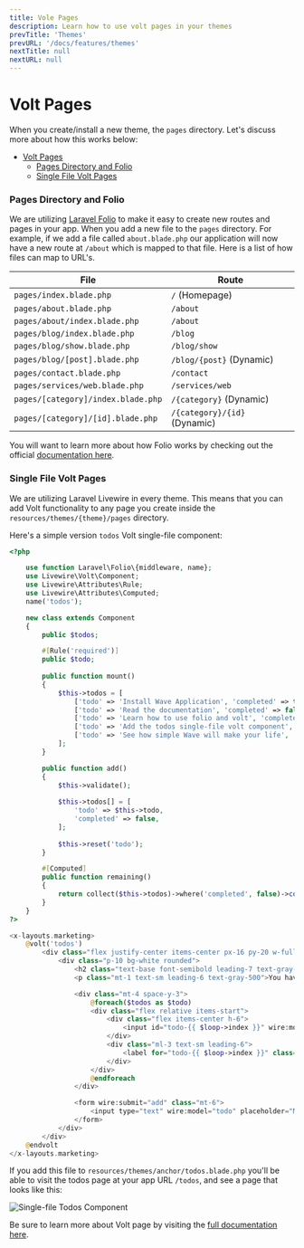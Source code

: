 ```yaml
---
title: Vole Pages
description: Learn how to use volt pages in your themes
prevTitle: 'Themes'
prevURL: '/docs/features/themes'
nextTitle: null
nextURL: null
---
```


# Volt Pages

When you create/install a new theme, the `pages` directory. Let's discuss more about how this works below:

- [Volt Pages](#volt-pages)
    - [Pages Directory and Folio](#pages-directory-and-folio)
    - [Single File Volt Pages](#single-file-volt-pages)


### Pages Directory and Folio

We are utilizing <a href="https://laravel.com/docs/folio" target="_blank">Laravel Folio</a> to make it easy to create new routes and pages in your app. When you add a new file to the `pages` directory. For example, if we add a file called `about.blade.php` our application will now have a new route at `/about` which is mapped to that file. Here is a list of how files can map to URL's.

| **File**                         | **Route**                   |
|----------------------------------|-----------------------------|
| `pages/index.blade.php`          | `/` (Homepage)              |
| `pages/about.blade.php`          | `/about`                    |
| `pages/about/index.blade.php`    | `/about`                    |
| `pages/blog/index.blade.php`     | `/blog`                     |
| `pages/blog/show.blade.php`      | `/blog/show`                |
| `pages/blog/[post].blade.php`    | `/blog/{post}` (Dynamic)    |
| `pages/contact.blade.php`        | `/contact`                  |
| `pages/services/web.blade.php`   | `/services/web`             |
| `pages/[category]/index.blade.php`| `/{category}` (Dynamic)    |
| `pages/[category]/[id].blade.php`| `/{category}/{id}` (Dynamic)|

You will want to learn more about how Folio works by checking out the official <a href="https://laravel.com/docs/folio" target="_blank">documentation here</a>.

### Single File Volt Pages

We are utilizing Laravel Livewire in every theme. This means that you can add Volt functionality to any page you create inside the `resources/themes/{theme}/pages` directory.

Here's a simple version `todos` Volt single-file component:

```php
<?php

    use function Laravel\Folio\{middleware, name};
    use Livewire\Volt\Component;
    use Livewire\Attributes\Rule;
    use Livewire\Attributes\Computed;
    name('todos');

    new class extends Component
    {
        public $todos;

        #[Rule('required')] 
        public $todo;
        
        public function mount()
        {
            $this->todos = [
                ['todo' => 'Install Wave Application', 'completed' => true,],
                ['todo' => 'Read the documentation', 'completed' => false,],            
                ['todo' => 'Learn how to use folio and volt', 'completed' => false,],
                ['todo' => 'Add the todos single-file volt component', 'completed' => false,],
                ['todo' => 'See how simple Wave will make your life', 'completed' => false,]
            ];
        }

        public function add()
        {
            $this->validate();
            
            $this->todos[] = [
                'todo' => $this->todo,
                'completed' => false,
            ];
            
            $this->reset('todo');
        }

        #[Computed]
        public function remaining()
        {
            return collect($this->todos)->where('completed', false)->count();
        }
    }
?>

<x-layouts.marketing>
    @volt('todos')
        <div class="flex justify-center items-center px-16 py-20 w-full h-full text-gray-300 bg-gray-100">
            <div class="p-10 bg-white rounded">
                <h2 class="text-base font-semibold leading-7 text-gray-900">My Todo</h2>
                <p class="mt-1 text-sm leading-6 text-gray-500">You have {{ $this->remaining }} things on your todo list.</p>

                <div class="mt-4 space-y-3">
                    @foreach($todos as $todo)
                    <div class="flex relative items-start">
                        <div class="flex items-center h-6">
                            <input id="todo-{{ $loop->index }}" wire:model.live="todos.{{ $loop->index }}.completed" type="checkbox" value="1" class="w-4 h-4 text-indigo-600 rounded border-gray-300 focus:ring-indigo-600">
                        </div>
                        <div class="ml-3 text-sm leading-6">
                            <label for="todo-{{ $loop->index }}" class="font-medium text-gray-900">{{ $todo['todo'] }}</label>
                        </div>
                    </div>
                    @endforeach
                </div>

                <form wire:submit="add" class="mt-6">
                    <input type="text" wire:model="todo" placeholder="My new todo..." class="block py-1.5 w-full text-gray-900 rounded-md border-0 ring-1 ring-inset ring-gray-300 shadow-sm placeholder:text-gray-400 focus:ring-2 focus:ring-inset focus:ring-indigo-600 sm:text-sm sm:leading-6">
                </form>
            </div>
        </div>
    @endvolt
</x-layouts.marketing>
```

If you add this file to `resources/themes/anchor/todos.blade.php` you'll be able to visit the todos page at your app URL `/todos`, and see a page that looks like this:

<img src="https://cdn.devdojo.com/images/august2024/todos-component.png" class="w-full" alt="Single-file Todos Component" />

Be sure to learn more about Volt page by visiting the <a href="https://livewire.laravel.com/docs/volt" target="_blank">full documentation here</a>.

